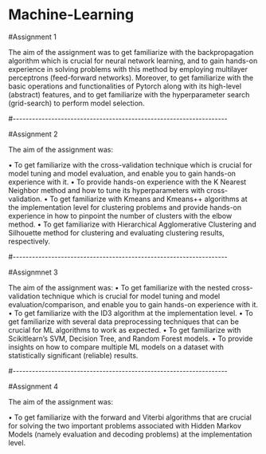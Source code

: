 # Machine-Learning

#Assignment 1

The aim of the assignment was to get familiarize with the backpropagation algorithm which is crucial for neural network learning, and to gain hands-on experience in solving problems with this method by employing multilayer perceptrons (feed-forward networks). Moreover, to get familiarize with the basic operations and functionalities of Pytorch along with its high-level (abstract) features, and to get familiarize with the hyperparameter search (grid-search) to perform model selection.

#-------------------------------------------------------------------

#Assignment 2

The aim of the assignment was:

• To get familiarize with the cross-validation technique which is crucial for model tuning and model evaluation, and enable you to gain hands-on experience with it.
• To provide hands-on experience with the K Nearest Neighbor method and how to tune its hyperparameters with cross-validation.
• To get familiarize  with Kmeans and Kmeans++ algorithms at the implementation level for clustering problems and provide hands-on experience in how to pinpoint the number of clusters with the elbow method.
• To get familiarize with Hierarchical Agglomerative Clustering and Silhouette method for clustering and evaluating clustering results, respectively.

#-------------------------------------------------------------------

#Assignmnet 3

The aim of the assignment was:
• To get familiarize with the nested cross-validation technique which is crucial for model tuning and model evaluation/comparison, and enable you to gain hands-on experience with it.
• To get familiarize with the ID3 algorithm at the implementation level.
• To get familiarize with several data preprocessing techniques that can be crucial for ML algorithms to work as expected.
• To get familiarize with Scikitlearn’s SVM, Decision Tree, and Random Forest models.
• To provide insights on how to compare multiple ML models on a dataset with statistically significant (reliable) results.

#-------------------------------------------------------------------

#Assignment 4

The aim of the assignment was:

• To get familiarize with the forward and Viterbi algorithms that are crucial for solving the two important problems associated with Hidden Markov Models (namely evaluation and decoding problems) at the implementation level.
